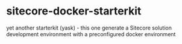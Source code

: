 # sitecore-docker-starterkit
yet another starterkit (yask) - this one generate a Sitecore solution development environment with a preconfigured docker environment 
